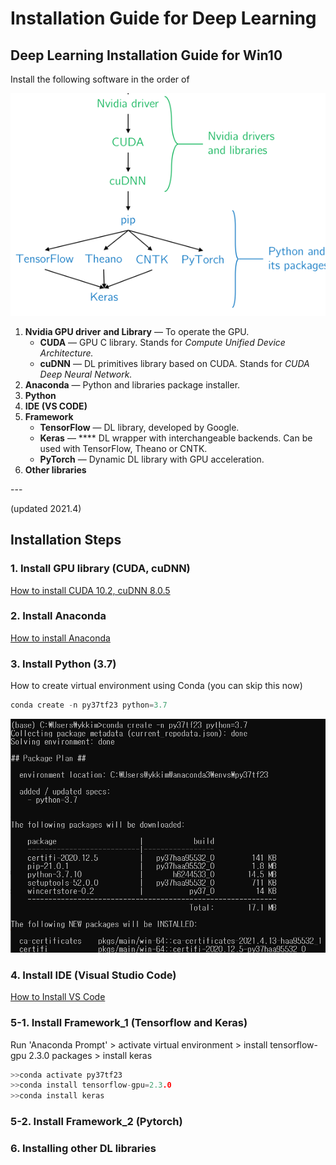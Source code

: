 # Installation Guide for Deep Learning

## Deep Learning Installation Guide for Win10 <a href="#f126" id="f126"></a>

Install the following software in the order of

![](<../.gitbook/assets/image (146).png>)

1. **Nvidia GPU driver** **and Library** — To operate the GPU.
   * **CUDA** — GPU C library. Stands for _Compute Unified Device Architecture._
   * **cuDNN** — DL primitives library based on CUDA. Stands for _CUDA Deep Neural Network._
2. **Anaconda** — Python and libraries package installer.&#x20;
3. **Python**
4. **IDE (VS CODE)**
5. **Framework**
   * **TensorFlow** — DL library, developed by Google.
   * **Keras** — **** DL wrapper with interchangeable backends. Can be used with TensorFlow, Theano or CNTK.
   * **PyTorch**  — Dynamic DL library with GPU acceleration.
6. **Other libraries**

\---

(updated 2021.4)

## Installation Steps

### **1.** Install  GPU library (CUDA, cuDNN)&#x20;

[How to install CUDA 10.2, cuDNN 8.0.5  ](../deep-learning-framework/cuda-installation.md#9f39)

### **2. Install Anaconda**

[How to install Anaconda](../programming/dl-library-tools/underconstruction-1.md#conda-installation)

### 3. Install Python (3.7)

How to create virtual environment using Conda (you can skip this now)

```c
conda create -n py37tf23 python=3.7
```

![](<../.gitbook/assets/image (311).png>)

### 4. Install IDE (Visual Studio Code)

[How to Install VS Code](../deep-learning-framework/ide/vscode/#installation)

### 5-1. Install  Framework\_1 (Tensorflow and Keras)

Run 'Anaconda Prompt' > activate virtual environment > install tensorflow-gpu 2.3.0 packages > install keras

```c
>>conda activate py37tf23 
>>conda install tensorflow-gpu=2.3.0
>>conda install keras
```

### 5-2. Install  Framework\_2 (Pytorch)

### 6. Installing other DL libraries



##



